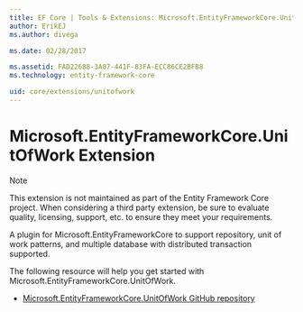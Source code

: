 ```yaml
---
title: EF Core | Tools & Extensions: Microsoft.EntityFrameworkCore.UnitOfWork | Microsoft Docs
author: ErikEJ
ms.author: divega

ms.date: 02/28/2017

ms.assetid: FAD22688-3A07-441F-83FA-ECC86CE2BFB8
ms.technology: entity-framework-core

uid: core/extensions/unitofwork
---
```

# Microsoft.EntityFrameworkCore.UnitOfWork Extension

> [!NOTE]
> This extension is not maintained as part of the Entity Framework Core project. When considering a third party extension, be sure to evaluate quality, licensing, support, etc. to ensure they meet your requirements.

A plugin for Microsoft.EntityFrameworkCore to support repository, unit of work patterns, and multiple database with distributed transaction supported.

The following resource will help you get started with Microsoft.EntityFrameworkCore.UnitOfWork.
* [Microsoft.EntityFrameworkCore.UnitOfWork GitHub repository](https://github.com/Arch/UnitOfWork/)
